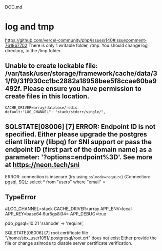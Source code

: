 DOC.md
# log and tmp
https://github.com/vercel-community/php/issues/140#issuecomment-761867702
	There is only 1 writable folder, /tmp. You should change log directory, to the /tmp folder.


## Unable to create lockable file: /var/task/user/storage/framework/cache/data/31/f9/31f930cc1bc2882a18958bee5f8ccae60ba9492f. Please ensure you have permission to create files in this location.
	CACHE_DRIVER=array/database/redis
	default:"LOG_CHANNEL": "stack/stderr/single/", 

## SQLSTATE[08006] [7] ERROR: Endpoint ID is not specified. Either please upgrade the postgres client library (libpq) for SNI support or pass the endpoint ID (first part of the domain name) as a parameter: '?options=endpoint%3D<endpoint-id>'. See more at https://neon.tech/sni
ERROR: connection is insecure (try using `sslmode=require`) (Connection: pgsql, SQL: select * from "users" where "email" = 

## TypeError

#LOG_CHANNEL=stack
CACHE_DRIVER=array
APP_ENV=local
APP_KEY=base64:6ur5gs8i34=
APP_DEBUG=true


pdo_pgsql=10.21
'sslmode' => 'require',

SQLSTATE[08006] [7] root certificate file "/home/sbx_user1051/.postgresql/root.crt" does not exist
Either provide the file or change sslmode to disable server certificate verification. 
